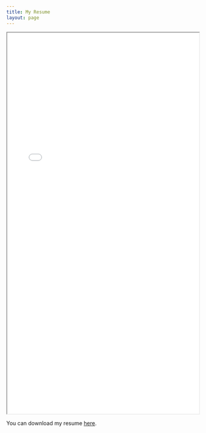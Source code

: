 ```yaml
---
title: My Resume
layout: page
---
```


<iframe src="assets/pdf/resume.pdf" width="100%" height="1000px "></iframe>

You can download my resume [here](assets/pdf/resume.pdf).